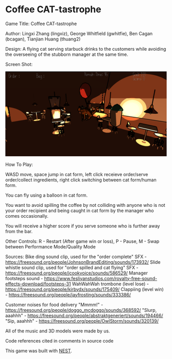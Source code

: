 # Coffee CAT-tastrophe

Game Title: Coffee CAT-tastrophe

Author: 
Lingxi Zhang (lingxiz), 
George Whitfield (gwhitfie), 
Ben Cagan (bcagan), 
Tianjian Huang (thuang2)
  
Design: A flying cat serving starbuck drinks to the customers while avoiding the overseeing of the stubborn manager at the same time. 
  

Screen Shot:

![Screen Shot](screenshot.png)

How To Play:

WASD move, space jump in cat form, left click receieve order/serve order/collect ingredients, right click switching between cat form/human form.

You can fly using a balloon in cat form.

You want to avoid spilling the coffee by not colliding with anyone who is not your
order recipient and being caught in cat form by the manager who comes 
occasionally.

You will receive a higher score if you serve someone who is further away from the bar.

Other Controls: R - Restart (After game win or loss), P - Pause, M - Swap between Performance Mode/Quality Mode

Sources:
Bike ding sound clip, used for the "order complete" SFX - https://freesound.org/people/JohnsonBrandEditing/sounds/173932/
Slide whistle sound clip, used for "order spilled and cat flying" SFX - https://freesound.org/people/jcookvoice/sounds/586529/
Manager footsteps sound - https://www.fesliyanstudios.com/royalty-free-sound-effects-download/footsteps-31
WahWahWah trombone (level lose) - https://freesound.org/people/kirbydx/sounds/175409/
Clappiing (level win) - https://freesound.org/people/jayfrosting/sounds/333386/

Customer noises for food delivery
"Mmmm!" - https://freesound.org/people/doggo_mcdoggo/sounds/368592/
"Slurp, aaahhh" - https://freesound.org/people/abstraktgeneriert/sounds/194466/
"Sip, aaahhh" - https://freesound.org/people/OwlStorm/sounds/320139/

All of the music and 3D models were made by us. 

Code references cited in comments in source code

This game was built with [NEST](NEST.md).

